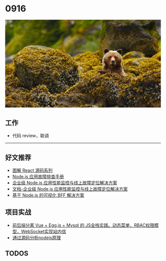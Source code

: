 
# 0916

![](./bg-imgs/0916.jpg)

## 工作

- 代码 review，联调


---

## 好文推荐

- [图解 React 源码系列](https://github.com/7kms/react-illustration-series)
- [Node.js 应用故障排查手册](https://github.com/aliyun-node/Node.js-Troubleshooting-Guide)
- [企业级 Node.js 应用性能监控与线上故障定位解决方案](https://github.com/hyj1991/easy-monitor)
- [文档-企业级 Node.js 应用性能监控与线上故障定位解决方案](https://www.yuque.com/hyj1991/easy-monitor/past-and-present)
- [基于 Node.js 的可视化 BFF 解决方案](https://cnodejs.org/topic/6135c8b5fe0c517a27ae8cda)


## 项目实战

- [前后端分离 Vue + Egg.js + Mysql 的 JS全栈实践。动态菜单，RBAC权限模型，WebSocket实现站内信](https://cnodejs.org/topic/613ea37afe0c515786ae9b51 )
- [通过源码分析nodejs原理](https://github.com/theanarkh/understand-nodejs/)

## TODOS